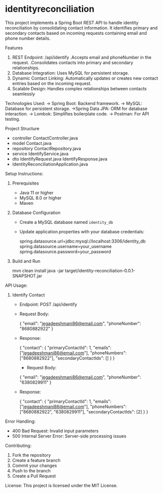 # identityreconciliation
This project implements a Spring Boot REST API to handle identity reconciliation by consolidating contact information. It identifies primary and secondary contacts based on incoming requests containing email and phone number details.

Features
1. REST Endpoint: /api/identify
 .Accepts email and phoneNumber in the request.
 .Consolidates contacts into primary and secondary relationships.
2. Database Integration: Uses MySQL for persistent storage.
3. Dynamic Contact Linking: Automatically updates or creates new contact entries based on the incoming request.
4. Scalable Design: Handles complex relationships between contacts seamlessly

Technologies Used:
 -> Spring Boot: Backend framework.
 -> MySQL: Database for persistent storage.
 ->Spring Data JPA: ORM for database interaction.
 -> Lombok: Simplifies boilerplate code.
 -> Postman: For API testing.

 Project Structure

- controller
    ContactController.java
- model
    Contact.java
- repository
    ContactRepository.java
- service
    IdentifyService.java
- dto
    IdentifyRequest.java
    IdentifyResponse.java
- IdentityReconciliationApplication.java



Setup Instructions:

1. Prerequisites
   - Java 11 or higher
   - MySQL 8.0 or higher
   - Maven

2. Database Configuration
   - Create a MySQL database named `identity_db`
   - Update application.properties with your database credentials:
     
     spring.datasource.url=jdbc:mysql://localhost:3306/identity_db
     spring.datasource.username=your_username
     spring.datasource.password=your_password
     

3. Build and Run
   
   mvn clean install
   java -jar target/identity-reconciliation-0.0.1-SNAPSHOT.jar
   

API Usage:

1. Identify Contact
   - Endpoint: POST /api/identify
   - Request Body:
     
     {
       "email": "jegadeeshmani86@email.com",
       "phoneNumber": "8680882922"
     }
     
   - Response:
     
     {
       "contact": {
         "primaryContactId": 1,
         "emails": ["jegadeeshmani86@email.com"],
         "phoneNumbers": ["8680882922"],
         "secondaryContactIds": []
       }
     }

     - Request Body:
     
     {
       "email": "jegadeeshmani86@email.com",
       "phoneNumber": "6380829911"
     }
     
   - Response:
     
     {
       "contact": {
         "primaryContactId": 1,
         "emails": ["jegadeeshmani86@email.com"],
         "phoneNumbers": ["8680882922", "6380829911"],
         "secondaryContactIds": [2]
       }
     }
     

Error Handling:
- 400 Bad Request: Invalid input parameters
- 500 Internal Server Error: Server-side processing issues

Contributing:
1. Fork the repository
2. Create a feature branch
3. Commit your changes
4. Push to the branch
5. Create a Pull Request

License:
This project is licensed under the MIT License.



